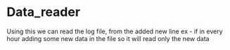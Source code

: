 # Data_reader
Using this we can read the log file, from the added new line 
ex - if in every hour adding some new data in the file so it will read only the new data
